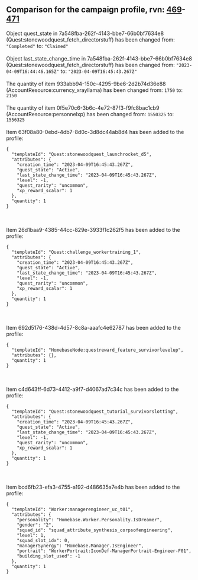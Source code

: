 ## Comparison for the campaign profile, rvn: [469](https://github.com/PRO100KatYT/FortniteProfileRevisions/tree/main/profiles/campaign/469%20campaign.json)-[471](https://github.com/PRO100KatYT/FortniteProfileRevisions/tree/main/profiles/campaign/471%20campaign.json)

Object quest_state in 7a548fba-262f-4143-bbe7-66b0bf7634e8 (Quest:stonewoodquest_fetch_directorstuff) has been changed from: `"Completed"` to: `"Claimed"`
<br><br>
Object last_state_change_time in 7a548fba-262f-4143-bbe7-66b0bf7634e8 (Quest:stonewoodquest_fetch_directorstuff) has been changed from: `"2023-04-09T16:44:46.165Z"` to: `"2023-04-09T16:45:43.267Z"`
<br><br>
The quantity of item 933abb94-150c-4295-9be6-2d2b74d36e88 (AccountResource:currency_xrayllama) has been changed from: `1750` to: `2150`
<br><br>
The quantity of item 0f5e70c6-3b6c-4e72-87f3-f9fc8bac1cb9 (AccountResource:personnelxp) has been changed from: `1550325` to: `1556325`
<br><br>
Item 63f08a80-0ebd-4db7-8d0c-3d8dc44ab8d4 has been added to the profile:

```
{
  "templateId": "Quest:stonewoodquest_launchrocket_d5",
  "attributes": {
    "creation_time": "2023-04-09T16:45:43.267Z",
    "quest_state": "Active",
    "last_state_change_time": "2023-04-09T16:45:43.267Z",
    "level": -1,
    "quest_rarity": "uncommon",
    "xp_reward_scalar": 1
  },
  "quantity": 1
}
```

<br><br>
Item 26d1baa9-4385-44cc-829e-3933f1c262f5 has been added to the profile:

```
{
  "templateId": "Quest:challenge_workertraining_1",
  "attributes": {
    "creation_time": "2023-04-09T16:45:43.267Z",
    "quest_state": "Active",
    "last_state_change_time": "2023-04-09T16:45:43.267Z",
    "level": -1,
    "quest_rarity": "uncommon",
    "xp_reward_scalar": 1
  },
  "quantity": 1
}
```

<br><br>
Item 692d5176-438d-4d57-8c8a-aaafc4e62787 has been added to the profile:

```
{
  "templateId": "HomebaseNode:questreward_feature_survivorlevelup",
  "attributes": {},
  "quantity": 1
}
```

<br><br>
Item c4d643ff-6d73-4412-a9f7-d4067ad7c34c has been added to the profile:

```
{
  "templateId": "Quest:stonewoodquest_tutorial_survivorslotting",
  "attributes": {
    "creation_time": "2023-04-09T16:45:43.267Z",
    "quest_state": "Active",
    "last_state_change_time": "2023-04-09T16:45:43.267Z",
    "level": -1,
    "quest_rarity": "uncommon",
    "xp_reward_scalar": 1
  },
  "quantity": 1
}
```

<br><br>
Item bcd6fb23-efa3-4755-a192-d486635a7e4b has been added to the profile:

```
{
  "templateId": "Worker:managerengineer_uc_t01",
  "attributes": {
    "personality": "Homebase.Worker.Personality.IsDreamer",
    "gender": "2",
    "squad_id": "squad_attribute_synthesis_corpsofengineering",
    "level": 1,
    "squad_slot_idx": 0,
    "managerSynergy": "Homebase.Manager.IsEngineer",
    "portrait": "WorkerPortrait:IconDef-ManagerPortrait-Engineer-F01",
    "building_slot_used": -1
  },
  "quantity": 1
}
```

<br><br>

